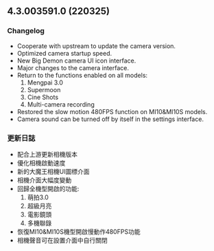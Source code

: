 ## 4.3.003591.0 (220325)
### Changelog
- Cooperate with upstream to update the camera version.
- Optimized camera startup speed.
- New Big Demon camera UI icon interface.
- Major changes to the camera interface.
- Return to the functions enabled on all models:
  1. Mengpai 3.0
  2. Supermoon
  3. Cine Shots
  4. Multi-camera recording
- Restored the slow motion 480FPS function on MI10&MI10S models.
- Camera sound can be turned off by itself in the settings interface.

### 更新日誌
- 配合上游更新相機版本
- 優化相機啟動速度
- 新的大魔王相機UI圖標介面
- 相機介面大幅度變動
- 回歸全機型開啟的功能:
  1. 萌拍3.0
  2. 超級月亮
  3. 電影鏡頭
  4. 多機聯錄
- 恢復MI10&MI10S機型開啟慢動作480FPS功能
- 相機聲音可在設置介面中自行關閉
